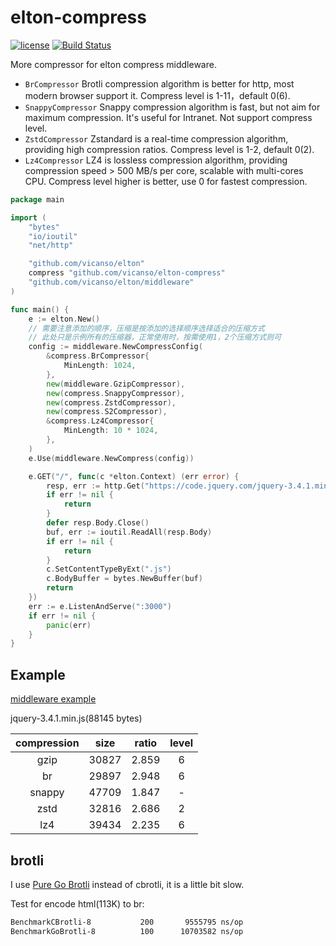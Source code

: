 # elton-compress

[![license](https://img.shields.io/badge/license-MIT-blue.svg)](https://github.com/vicanso/elton-compress/blob/master/LICENSE)
[![Build Status](https://github.com/vicanso/elton-compress/workflows/Test/badge.svg)](https://github.com/vicanso/elton-compress/actions)

More compressor for elton compress middleware.

- `BrCompressor` Brotli compression algorithm is better for http, most modern browser support it. Compress level is 1-11，default 0(6).
- `SnappyCompressor` Snappy compression algorithm is fast, but not aim for maximum compression. It's useful for Intranet. Not support compress level.
- `ZstdCompressor` Zstandard is a real-time compression algorithm, providing high compression ratios. Compress level is 1-2, default 0(2).
- `Lz4Compressor` LZ4 is lossless compression algorithm, providing compression speed > 500 MB/s per core, scalable with multi-cores CPU. Compress level higher is better, use 0 for fastest compression.

```go
package main

import (
	"bytes"
	"io/ioutil"
	"net/http"

	"github.com/vicanso/elton"
	compress "github.com/vicanso/elton-compress"
	"github.com/vicanso/elton/middleware"
)

func main() {
	e := elton.New()
	// 需要注意添加的顺序，压缩是按添加的选择顺序选择适合的压缩方式
	// 此处只是示例所有的压缩器，正常使用时，按需使用1，2个压缩方式则可
	config := middleware.NewCompressConfig(
		&compress.BrCompressor{
			MinLength: 1024,
		},
		new(middleware.GzipCompressor),
		new(compress.SnappyCompressor),
		new(compress.ZstdCompressor),
		new(compress.S2Compressor),
		&compress.Lz4Compressor{
			MinLength: 10 * 1024,
		},
	)
	e.Use(middleware.NewCompress(config))

	e.GET("/", func(c *elton.Context) (err error) {
		resp, err := http.Get("https://code.jquery.com/jquery-3.4.1.min.js")
		if err != nil {
			return
		}
		defer resp.Body.Close()
		buf, err := ioutil.ReadAll(resp.Body)
		if err != nil {
			return
		}
		c.SetContentTypeByExt(".js")
		c.BodyBuffer = bytes.NewBuffer(buf)
		return
	})
	err := e.ListenAndServe(":3000")
	if err != nil {
		panic(err)
	}
}
```

## Example

[middleware example](./example/main.go)

jquery-3.4.1.min.js(88145 bytes)

compression | size | ratio | level
:-:|:-:|:-:|:-:
gzip | 30827 | 2.859 | 6 
br | 29897 | 2.948 | 6
snappy | 47709 | 1.847 | - 
zstd | 32816 | 2.686 | 2
lz4 | 39434 | 2.235 | 6

## brotli

I use [Pure Go Brotli](https://github.com/andybalholm/brotli) instead of cbrotli, it is a little bit slow. 

Test for encode html(113K) to br:

```bash
BenchmarkCBrotli-8    	     200	   9555795 ns/op
BenchmarkGoBrotli-8   	     100	  10703582 ns/op
```